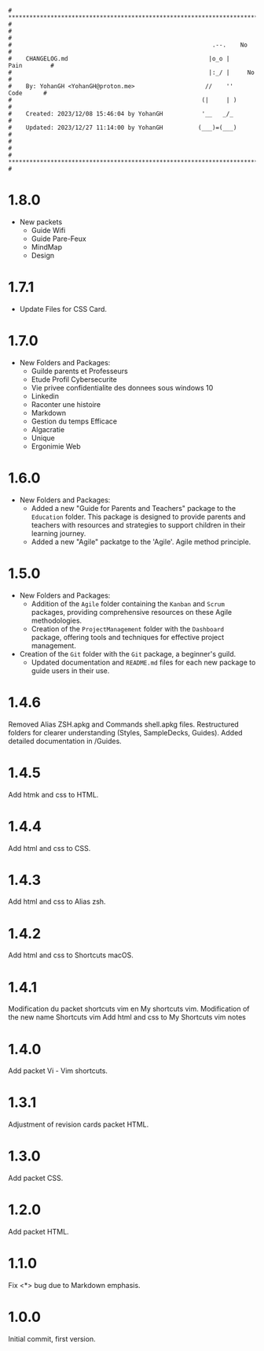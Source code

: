 ```
# **************************************************************************** #
#                                                                              #
#                                                         .--.    No           #
#    CHANGELOG.md                                        |o_o |    Pain        #
#                                                        |:_/ |     No         #
#    By: YohanGH <YohanGH@proton.me>                    //    ''     Code      #
#                                                      (|     | )              #
#    Created: 2023/12/08 15:46:04 by YohanGH           '__   _/_               #
#    Updated: 2023/12/27 11:14:00 by YohanGH          (___)=(___)              #
#                                                                              #
# **************************************************************************** #
```

# 1.8.0

- New packets
    - Guide Wifi
    - Guide Pare-Feux
    - MindMap
    - Design

# 1.7.1

- Update Files for CSS Card.

# 1.7.0

- New Folders and Packages:
    - Guilde parents et Professeurs
    - Etude Profil Cybersecurite
    - Vie privee confidentialite des donnees sous windows 10
    - Linkedin
    - Raconter une histoire
    - Markdown
    - Gestion du temps Efficace
    - Algacratie
    - Unique
    - Ergonimie Web

# 1.6.0

- New Folders and Packages:
  - Added a new "Guide for Parents and Teachers" package to the `Education` folder. This package is designed to provide parents and teachers with resources and strategies to support children in their learning journey.
  - Added a new "Agile" packatge to the 'Agile'. Agile method principle.

# 1.5.0

- New Folders and Packages:
  - Addition of the `Agile` folder containing the `Kanban` and `Scrum` packages, providing comprehensive resources on these Agile methodologies.
  - Creation of the `ProjectManagement` folder with the `Dashboard` package, offering tools and techniques for effective project management.
- Creation of the `Git` folder with the `Git` package, a beginner's guild.
  - Updated documentation and `README.md` files for each new package to guide users in their use.

# 1.4.6

Removed Alias ZSH.apkg and Commands shell.apkg files.
Restructured folders for clearer understanding (Styles, SampleDecks, Guides).
Added detailed documentation in /Guides.

# 1.4.5

Add htmk and css to HTML.

# 1.4.4

Add html and css to CSS.

# 1.4.3

Add html and css to Alias zsh.

# 1.4.2

Add html and css to Shortcuts macOS.

# 1.4.1

Modification du packet shortcuts vim en My shortcuts vim.
Modification of the new name Shortcuts vim
Add html and css to My Shortcuts vim notes

# 1.4.0

Add packet Vi - Vim shortcuts.

# 1.3.1

Adjustment of revision cards packet HTML.

# 1.3.0

Add packet CSS.

# 1.2.0

Add packet HTML.

# 1.1.0

Fix <*> bug due to Markdown emphasis.

# 1.0.0

Initial commit, first version.
